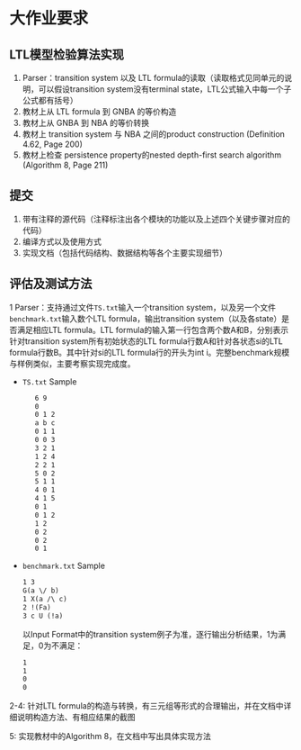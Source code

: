 # 大作业要求
## LTL模型检验算法实现

1. Parser：transition system 以及 LTL formula的读取（读取格式见同单元的说明，可以假设transition system没有terminal state，LTL公式输入中每一个子公式都有括号）
2. 教材上从 LTL formula 到 GNBA 的等价构造
3. 教材上从 GNBA 到 NBA 的等价转换
4. 教材上 transition system 与 NBA 之间的product construction (Definition 4.62, Page 200)
5. 教材上检查 persistence property的nested depth-first search algorithm (Algorithm 8, Page 211)

## 提交
1. 带有注释的源代码（注释标注出各个模块的功能以及上述四个关键步骤对应的代码）
2. 编译方式以及使用方式
3. 实现文档（包括代码结构、数据结构等各个主要实现细节）

## 评估及测试方法

1 Parser：支持通过文件`TS.txt`输入一个transition system，以及另一个文件`benchmark.txt`输入数个LTL formula，输出transition system（以及各state）是否满足相应LTL formula。LTL formula的输入第一行包含两个数A和B，分别表示针对transition system所有初始状态的LTL formula行数A和针对各状态si的LTL formula行数B。其中针对si的LTL formula行的开头为int i。完整benchmark规模与样例类似，主要考察实现完成度。
   -  `TS.txt` Sample
      ```txt
         6 9
         0 
         0 1 2
         a b c
         0 1 1
         0 0 3
         3 2 1
         1 2 4
         2 2 1
         5 0 2
         5 1 1
         4 0 1
         4 1 5
         0 1
         0 1 2
         1 2
         0 2
         0 2
         0 1
      ```
   - `benchmark.txt` Sample
      ```txt
      1 3
      G(a \/ b)
      1 X(a /\ c)
      2 !(Fa)
      3 c U (!a)
      ```
      以Input Format中的transition system例子为准，逐行输出分析结果，1为满足，0为不满足：
      ```txt
      1
      1
      0
      0
      ```
2-4: 针对LTL formula的构造与转换，有三元组等形式的合理输出，并在文档中详细说明构造方法、有相应结果的截图

5: 实现教材中的Algorithm 8，在文档中写出具体实现方法
